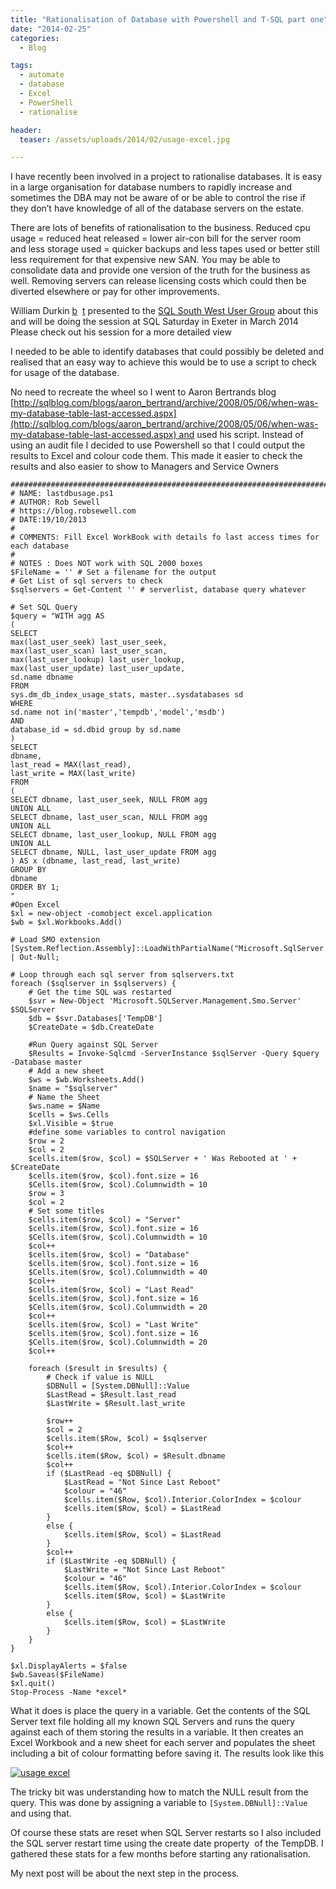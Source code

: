 ```yaml
---
title: "Rationalisation of Database with Powershell and T-SQL part one"
date: "2014-02-25" 
categories:
  - Blog

tags:
  - automate
  - database
  - Excel
  - PowerShell
  - rationalise

header:
  teaser: /assets/uploads/2014/02/usage-excel.jpg

---
```

I have recently been involved in a project to rationalise databases. It is easy in a large organisation for database numbers to rapidly increase and sometimes the DBA may not be aware of or be able to control the rise if they don’t have knowledge of all of the database servers on the estate.

There are lots of benefits of rationalisation to the business. Reduced cpu usage = reduced heat released = lower air-con bill for the server room and less storage used = quicker backups and less tapes used or better still less requirement for that expensive new SAN. You may be able to consolidate data and provide one version of the truth for the business as well. Removing servers can release licensing costs which could then be diverted elsewhere or pay for other improvements.

William Durkin [b](http://williamdurkin.com/)  [t](https://twitter.com/sql_williamd) presented to the [SQL South West User Group](http://sqlsouthwest.co.uk) about this and will be doing the session at SQL Saturday in Exeter in March 2014 Please check out his session for a more detailed view

I needed to be able to identify databases that could possibly be deleted and realised that an easy way to achieve this would be to use a script to check for usage of the database.

No need to recreate the wheel so I went to Aaron Bertrands blog [http://sqlblog.com/blogs/aaron_bertrand/archive/2008/05/06/when-was-my-database-table-last-accessed.aspx](http://sqlblog.com/blogs/aaron_bertrand/archive/2008/05/06/when-was-my-database-table-last-accessed.aspx) and used his script. Instead of using an audit file I decided to use Powershell so that I could output the results to Excel and colour code them. This made it easier to check the results and also easier to show to Managers and Service Owners

    #################################################################################
    # NAME: lastdbusage.ps1
    # AUTHOR: Rob Sewell
    # https://blog.robsewell.com
    # DATE:19/10/2013
    #
    # COMMENTS: Fill Excel WorkBook with details fo last access times for each database
    #
    # NOTES : Does NOT work with SQL 2000 boxes
    $FileName = '' # Set a filename for the output
    # Get List of sql servers to check
    $sqlservers = Get-Content '' # serverlist, database query whatever
    
    # Set SQL Query
    $query = "WITH agg AS
    (
    SELECT
    max(last_user_seek) last_user_seek,
    max(last_user_scan) last_user_scan,
    max(last_user_lookup) last_user_lookup,
    max(last_user_update) last_user_update,
    sd.name dbname
    FROM
    sys.dm_db_index_usage_stats, master..sysdatabases sd
    WHERE
    sd.name not in('master','tempdb','model','msdb')
    AND
    database_id = sd.dbid group by sd.name
    )
    SELECT
    dbname,
    last_read = MAX(last_read),
    last_write = MAX(last_write)
    FROM
    (
    SELECT dbname, last_user_seek, NULL FROM agg
    UNION ALL
    SELECT dbname, last_user_scan, NULL FROM agg
    UNION ALL
    SELECT dbname, last_user_lookup, NULL FROM agg
    UNION ALL
    SELECT dbname, NULL, last_user_update FROM agg
    ) AS x (dbname, last_read, last_write)
    GROUP BY
    dbname
    ORDER BY 1;
    "
    #Open Excel
    $xl = new-object -comobject excel.application
    $wb = $xl.Workbooks.Add()
    
    # Load SMO extension
    [System.Reflection.Assembly]::LoadWithPartialName("Microsoft.SqlServer.Smo") | Out-Null;
    
    # Loop through each sql server from sqlservers.txt
    foreach ($sqlserver in $sqlservers) {
        # Get the time SQL was restarted
        $svr = New-Object 'Microsoft.SQLServer.Management.Smo.Server' $SQLServer
        $db = $svr.Databases['TempDB']
        $CreateDate = $db.CreateDate
    
        #Run Query against SQL Server
        $Results = Invoke-Sqlcmd -ServerInstance $sqlServer -Query $query -Database master
        # Add a new sheet
        $ws = $wb.Worksheets.Add()
        $name = "$sqlserver"
        # Name the Sheet
        $ws.name = $Name
        $cells = $ws.Cells
        $xl.Visible = $true
        #define some variables to control navigation
        $row = 2
        $col = 2
        $cells.item($row, $col) = $SQLServer + ' Was Rebooted at ' + $CreateDate
        $cells.item($row, $col).font.size = 16
        $Cells.item($row, $col).Columnwidth = 10
        $row = 3
        $col = 2
        # Set some titles
        $cells.item($row, $col) = "Server"
        $cells.item($row, $col).font.size = 16
        $Cells.item($row, $col).Columnwidth = 10
        $col++
        $cells.item($row, $col) = "Database"
        $cells.item($row, $col).font.size = 16
        $Cells.item($row, $col).Columnwidth = 40
        $col++
        $cells.item($row, $col) = "Last Read"
        $cells.item($row, $col).font.size = 16
        $Cells.item($row, $col).Columnwidth = 20
        $col++
        $cells.item($row, $col) = "Last Write"
        $cells.item($row, $col).font.size = 16
        $Cells.item($row, $col).Columnwidth = 20
        $col++
    
        foreach ($result in $results) {
            # Check if value is NULL
            $DBNull = [System.DBNull]::Value
            $LastRead = $Result.last_read
            $LastWrite = $Result.last_write
    
            $row++
            $col = 2
            $cells.item($Row, $col) = $sqlserver
            $col++
            $cells.item($Row, $col) = $Result.dbname
            $col++
            if ($LastRead -eq $DBNull) {
                $LastRead = "Not Since Last Reboot"
                $colour = "46"
                $cells.item($Row, $col).Interior.ColorIndex = $colour
                $cells.item($Row, $col) = $LastRead
            }
            else {
                $cells.item($Row, $col) = $LastRead
            }
            $col++
            if ($LastWrite -eq $DBNull) {
                $LastWrite = "Not Since Last Reboot"
                $colour = "46"
                $cells.item($Row, $col).Interior.ColorIndex = $colour
                $cells.item($Row, $col) = $LastWrite
            }
            else {
                $cells.item($Row, $col) = $LastWrite
            }
        }
    }
    
    $xl.DisplayAlerts = $false
    $wb.Saveas($FileName)
    $xl.quit()
    Stop-Process -Name *excel*

What it does is place the query in a variable. Get the contents of the SQL Server text file holding all my known SQL Servers and runs the query against each of them storing the results in a variable. It then creates an Excel Workbook and a new sheet for each server and populates the sheet including a bit of colour formatting before saving it. The results look like this

[![usage excel](https://blog.robsewell.com/assets/uploads/2014/02/usage-excel.jpg)](https://blog.robsewell.com/assets/uploads/2014/02/usage-excel.jpg)

The tricky bit was understanding how to match the NULL result from the query. This was done by assigning a variable to `[System.DBNull]::Value` and using that.

Of course these stats are reset when SQL Server restarts so I also included the SQL server restart time using the create date property  of the TempDB. I gathered these stats for a few months before starting any rationalisation.

My next post will be about the next step in the process. 

